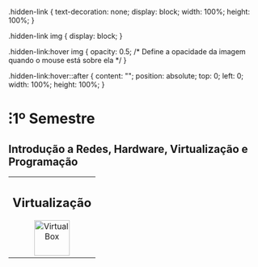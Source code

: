 .hidden-link {
  text-decoration: none;
  display: block;
  width: 100%;
  height: 100%;
}

.hidden-link img {
  display: block;
}

.hidden-link:hover img {
  opacity: 0.5; /* Define a opacidade da imagem quando o mouse está sobre ela */
}

.hidden-link:hover::after {
  content: "";
  position: absolute;
  top: 0;
  left: 0;
  width: 100%;
  height: 100%;
}
<!DOCTYPE html>
<html>
<head>
<style>
.hidden-link {
  text-decoration: none;
  display: block;
  width: 100%;
  height: 100%;
}

.hidden-link img {
  display: block;
}

.hidden-link:hover img {
  opacity: 0.5; /* Define a opacidade da imagem quando o mouse está sobre ela */
}

.hidden-link:hover::after {
  content: "";
  position: absolute;
  top: 0;
  left: 0;
  width: 100%;
  height: 100%;
}
</style>
</head>
<body>
<div style="max-width:100%; padding:0px;">
<h1>⁝1º Semestre</h1>
<h2>Introdução a Redes, Hardware, Virtualização e Programação</h2>
<table>
<tr>
<td align="center">
<h2>Virtualização</h2>
<a href="https://www.virtualbox.org" class="hidden-link">
<img align="center" alt="Virtual Box" height="70" width="70" src="https://www.vectorlogo.zone/logos/virtualbox/virtualbox-icon.svg" />
</a>
<a href="https://www.vmware.com" class="hidden-link">
<img align="center" alt="VMWare" height="70" width="130" src="https://vectorwiki.com/images/WP5h6__vmware.svg
